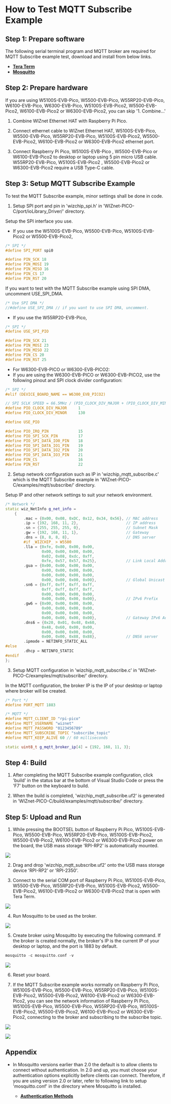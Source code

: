 # How to Test MQTT Subscribe Example



## Step 1: Prepare software

The following serial terminal program and MQTT broker are required for MQTT Subscribe example test, download and install from below links.

- [**Tera Term**][link-tera_term]
- [**Mosquitto**][link-mosquitto]



## Step 2: Prepare hardware

If you are using W5100S-EVB-Pico, W5500-EVB-Pico, W55RP20-EVB-Pico, W6100-EVB-Pico, W6300-EVB-Pico, W5100S-EVB-Pico2, W5500-EVB-Pico2, W6100-EVB-Pico2 or W6300-EVB-Pico2, you can skip '1. Combine...'

1. Combine WIZnet Ethernet HAT with Raspberry Pi Pico.

2. Connect ethernet cable to WIZnet Ethernet HAT, W5100S-EVB-Pico, W5500-EVB-Pico, W55RP20-EVB-Pico, W5100S-EVB-Pico2, W5500-EVB-Pico2, W6100-EVB-Pico2 or W6300-EVB-Pico2 ethernet port.

3. Connect Raspberry Pi Pico, W5100S-EVB-Pico , W5500-EVB-Pico or W6100-EVB-Pico2 to desktop or laptop using 5 pin micro USB cable. W55RP20-EVB-Pico, W5100S-EVB-Pico2 , W5500-EVB-Pico2 or W6300-EVB-Pico2 require a USB Type-C cable.



## Step 3: Setup MQTT Subscribe Example

To test the MQTT Subscribe example, minor settings shall be done in code.

1. Setup SPI port and pin in 'wizchip_spi.h' in 'WIZnet-PICO-C/port/ioLibrary_Driver/' directory.

Setup the SPI interface you use.
- If you use the W5100S-EVB-Pico, W5500-EVB-Pico, W5100S-EVB-Pico2 or W5500-EVB-Pico2,

```cpp
/* SPI */
#define SPI_PORT spi0

#define PIN_SCK 18
#define PIN_MOSI 19
#define PIN_MISO 16
#define PIN_CS 17
#define PIN_RST 20
```

If you want to test with the MQTT Subscribe example using SPI DMA, uncomment USE_SPI_DMA.

```cpp
/* Use SPI DMA */
//#define USE_SPI_DMA // if you want to use SPI DMA, uncomment.
```
- If you use the W55RP20-EVB-Pico,
```cpp
/* SPI */
#define USE_SPI_PIO

#define PIN_SCK 21
#define PIN_MOSI 23
#define PIN_MISO 22
#define PIN_CS 20
#define PIN_RST 25
```

- For W6300-EVB-PICO or W6300-EVB-PICO2:
- If you are using the W6300-EVB-PICO or W6300-EVB-PICO2, use the following pinout and SPI clock divider configuration:
```cpp
/* SPI */
#elif (DEVICE_BOARD_NAME == W6300_EVB_PICO2)

// SPI SCLK SPEED = 66.5MHz / (PIO_CLOCK_DIV_MAJOR + (PIO_CLOCK_DIV_MINOR / 256))
#define PIO_CLOCK_DIV_MAJOR     1
#define PIO_CLOCK_DIV_MINOR     130

#define USE_PIO

#define PIO_IRQ_PIN             15
#define PIO_SPI_SCK_PIN         17
#define PIO_SPI_DATA_IO0_PIN    18
#define PIO_SPI_DATA_IO1_PIN    19
#define PIO_SPI_DATA_IO2_PIN    20
#define PIO_SPI_DATA_IO3_PIN    21
#define PIN_CS                  16
#define PIN_RST                 22
```

2. Setup network configuration such as IP in 'wizchip_mqtt_subscribe.c' which is the MQTT Subscribe example in 'WIZnet-PICO-C/examples/mqtt/subscribe/' directory.

Setup IP and other network settings to suit your network environment.

```cpp
/* Network */
static wiz_NetInfo g_net_info =
    {
        .mac = {0x00, 0x08, 0xDC, 0x12, 0x34, 0x56}, // MAC address
        .ip = {192, 168, 11, 2},                     // IP address
        .sn = {255, 255, 255, 0},                    // Subnet Mask
        .gw = {192, 168, 11, 1},                     // Gateway
        .dns = {8, 8, 8, 8},                         // DNS server
        #if _WIZCHIP_ > W5500
        .lla = {0xfe, 0x80, 0x00, 0x00,
                0x00, 0x00, 0x00, 0x00,
                0x02, 0x08, 0xdc, 0xff,
                0xfe, 0x57, 0x57, 0x25},             // Link Local Address
        .gua = {0x00, 0x00, 0x00, 0x00,
                0x00, 0x00, 0x00, 0x00,
                0x00, 0x00, 0x00, 0x00,
                0x00, 0x00, 0x00, 0x00},             // Global Unicast Address
        .sn6 = {0xff, 0xff, 0xff, 0xff,
                0xff, 0xff, 0xff, 0xff,
                0x00, 0x00, 0x00, 0x00,
                0x00, 0x00, 0x00, 0x00},             // IPv6 Prefix
        .gw6 = {0x00, 0x00, 0x00, 0x00,
                0x00, 0x00, 0x00, 0x00,
                0x00, 0x00, 0x00, 0x00,
                0x00, 0x00, 0x00, 0x00},             // Gateway IPv6 Address
        .dns6 = {0x20, 0x01, 0x48, 0x60,
                0x48, 0x60, 0x00, 0x00,
                0x00, 0x00, 0x00, 0x00,
                0x00, 0x00, 0x88, 0x88},             // DNS6 server
        .ipmode = NETINFO_STATIC_ALL
#else
        .dhcp = NETINFO_STATIC        
#endif
};
```

3. Setup MQTT configuration in 'wizchip_mqtt_subscribe.c' in 'WIZnet-PICO-C/examples/mqtt/subscribe/' directory.

In the MQTT configuration, the broker IP is the IP of your desktop or laptop where broker will be created.

```cpp
/* Port */
#define PORT_MQTT 1883

/* MQTT */
#define MQTT_CLIENT_ID "rpi-pico"
#define MQTT_USERNAME "wiznet"
#define MQTT_PASSWORD "0123456789"
#define MQTT_SUBSCRIBE_TOPIC "subscribe_topic"
#define MQTT_KEEP_ALIVE 60 // 60 milliseconds

static uint8_t g_mqtt_broker_ip[4] = {192, 168, 11, 3};
```



## Step 4: Build

1. After completing the MQTT Subscribe example configuration, click 'build' in the status bar at the bottom of Visual Studio Code or press the 'F7' button on the keyboard to build.

2. When the build is completed, 'wizchip_mqtt_subscribe.uf2' is generated in 'WIZnet-PICO-C/build/examples/mqtt/subscribe/' directory.



## Step 5: Upload and Run

1. While pressing the BOOTSEL button of Raspberry Pi Pico, W5100S-EVB-Pico, W5500-EVB-Pico, W55RP20-EVB-Pico, W5100S-EVB-Pico2, W5500-EVB-Pico2, W6100-EVB-Pico2 or W6300-EVB-Pico2 power on the board, the USB mass storage 'RPI-RP2' is automatically mounted.

![][link-raspberry_pi_pico_usb_mass_storage]

2. Drag and drop 'wizchip_mqtt_subscribe.uf2' onto the USB mass storage device 'RPI-RP2' or 'RPI-2350'.

3. Connect to the serial COM port of  Raspberry Pi Pico, W5100S-EVB-Pico, W5500-EVB-Pico, W55RP20-EVB-Pico, W5100S-EVB-Pico2, W5500-EVB-Pico2, W6100-EVB-Pico2 or W6300-EVB-Pico2 that is open with Tera Term.

![][link-connect_to_serial_com_port]

4. Run Mosquitto to be used as the broker.

![][link-run_mosquitto]

5. Create broker using Mosquitto by executing the following command. If the broker is created normally, the broker's IP is the current IP of your desktop or laptop, and the port is 1883 by default.

```cpp
mosquitto -c mosquitto.conf -v
```

![][link-create_mqtt_broker_using_mosquitto]

6. Reset your board.

7. If the MQTT Subscribe example works normally on  Raspberry Pi Pico, W5100S-EVB-Pico, W5500-EVB-Pico, W55RP20-EVB-Pico, W5100S-EVB-Pico2, W5500-EVB-Pico2, W6100-EVB-Pico2 or W6300-EVB-Pico2, you can see the network information of  Raspberry Pi Pico, W5100S-EVB-Pico, W5500-EVB-Pico, W55RP20-EVB-Pico, W5100S-EVB-Pico2, W5500-EVB-Pico2, W6100-EVB-Pico2 or W6300-EVB-Pico2, connecting to the broker and subscribing to the subscribe topic.

![][link-see_network_information_of_raspberry_pi_pico_connecting_to_broker_and_subscribing_to_subscribe_topic_1]

![][link-see_network_information_of_raspberry_pi_pico_connecting_to_broker_and_subscribing_to_subscribe_topic_2]



## Appendix

- In Mosquitto versions earlier than 2.0 the default is to allow clients to connect without authentication. In 2.0 and up, you must choose your authentication options explicitly before clients can connect. Therefore, if you are using version 2.0 or later, refer to following link to setup 'mosquitto.conf' in the directory where Mosquitto is installed.

    - [**Authentication Methods**][link-authentication_methods]



<!--
Link
-->

[link-tera_term]: https://osdn.net/projects/ttssh2/releases/
[link-mosquitto]: https://mosquitto.org/download/
[link-raspberry_pi_pico_usb_mass_storage]: https://github.com/WIZnet-ioNIC/WIZnet-PICO-C/blob/main/static/images/mqtt/subscribe/raspberry_pi_pico_usb_mass_storage.png
[link-connect_to_serial_com_port]: https://github.com/WIZnet-ioNIC/WIZnet-PICO-C/blob/main/static/images/mqtt/subscribe/connect_to_serial_com_port.png
[link-run_mosquitto]: https://github.com/WIZnet-ioNIC/WIZnet-PICO-C/blob/main/static/images/mqtt/subscribe/run_mosquitto.png
[link-create_mqtt_broker_using_mosquitto]: https://github.com/WIZnet-ioNIC/WIZnet-PICO-C/blob/main/static/images/mqtt/subscribe/create_mqtt_broker_using_mosquitto.png
[link-see_network_information_of_raspberry_pi_pico_connecting_to_broker_and_subscribing_to_subscribe_topic_1]: https://github.com/WIZnet-ioNIC/WIZnet-PICO-C/blob/main/static/images/mqtt/subscribe/see_network_information_of_raspberry_pi_pico_connecting_to_broker_and_subscribing_to_subscribe_topic_1.png
[link-see_network_information_of_raspberry_pi_pico_connecting_to_broker_and_subscribing_to_subscribe_topic_2]: https://github.com/WIZnet-ioNIC/WIZnet-PICO-C/blob/main/static/images/mqtt/subscribe/see_network_information_of_raspberry_pi_pico_connecting_to_broker_and_subscribing_to_subscribe_topic_2.png
[link-authentication_methods]: https://mosquitto.org/documentation/authentication-methods/
